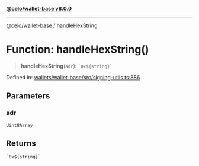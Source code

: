 [**@celo/wallet-base v8.0.0**](../README.md)

***

[@celo/wallet-base](../README.md) / handleHexString

# Function: handleHexString()

> **handleHexString**(`adr`): `` `0x${string}` ``

Defined in: [wallets/wallet-base/src/signing-utils.ts:886](https://github.com/celo-org/developer-tooling/blob/master/packages/sdk/wallets/wallet-base/src/signing-utils.ts#L886)

## Parameters

### adr

`Uint8Array`

## Returns

`` `0x${string}` ``
